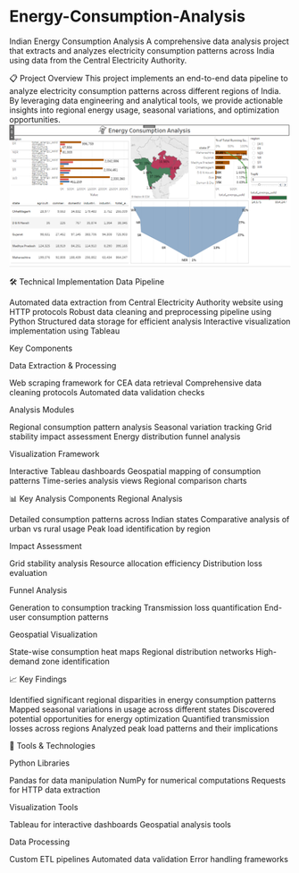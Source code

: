 # Energy-Consumption-Analysis
Indian Energy Consumption Analysis
A comprehensive data analysis project that extracts and analyzes electricity consumption patterns across India using data from the Central Electricity Authority.

📋 Project Overview
This project implements an end-to-end data pipeline to analyze electricity consumption patterns across different regions of India. By leveraging data engineering and analytical tools, we provide actionable insights into regional energy usage, seasonal variations, and optimization opportunities.
![image alt](https://github.com/Aishwary858/Energy-Consumption-Analysis/blob/main/Screenshot%202025-02-15%20212643.png?raw=true)

🛠️ Technical Implementation
Data Pipeline

Automated data extraction from Central Electricity Authority website using HTTP protocols
Robust data cleaning and preprocessing pipeline using Python
Structured data storage for efficient analysis
Interactive visualization implementation using Tableau

Key Components

Data Extraction & Processing

Web scraping framework for CEA data retrieval
Comprehensive data cleaning protocols
Automated data validation checks


Analysis Modules

Regional consumption pattern analysis
Seasonal variation tracking
Grid stability impact assessment
Energy distribution funnel analysis


Visualization Framework

Interactive Tableau dashboards
Geospatial mapping of consumption patterns
Time-series analysis views
Regional comparison charts



📊 Key Analysis Components
Regional Analysis

Detailed consumption patterns across Indian states
Comparative analysis of urban vs rural usage
Peak load identification by region

Impact Assessment

Grid stability analysis
Resource allocation efficiency
Distribution loss evaluation

Funnel Analysis

Generation to consumption tracking
Transmission loss quantification
End-user consumption patterns

Geospatial Visualization

State-wise consumption heat maps
Regional distribution networks
High-demand zone identification

📈 Key Findings

Identified significant regional disparities in energy consumption patterns
Mapped seasonal variations in usage across different states
Discovered potential opportunities for energy optimization
Quantified transmission losses across regions
Analyzed peak load patterns and their implications

🔧 Tools & Technologies

Python Libraries

Pandas for data manipulation
NumPy for numerical computations
Requests for HTTP data extraction


Visualization Tools

Tableau for interactive dashboards
Geospatial analysis tools


Data Processing

Custom ETL pipelines
Automated data validation
Error handling frameworks
